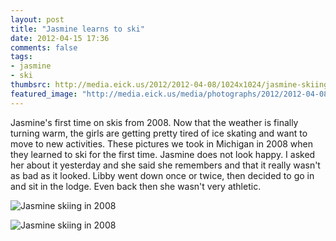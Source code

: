 ```yaml
---
layout: post
title: "Jasmine learns to ski"
date: 2012-04-15 17:36
comments: false
tags: 
- jasmine
- ski
thumbsrc: http://media.eick.us/2012/2012-04-08/1024x1024/jasmine-skiing-2008-001.jpg
featured_image: "http://media.eick.us/media/photographs/2012/2012-04-08/jasmine-skiing-2008-001.jpg"
---
```

Jasmine's first time on skis from 2008.  Now that the weather is finally turning warm, the girls are getting pretty tired of ice skating and want to move to new activities.  These pictures we took in Michigan in 2008 when they learned to ski for the first time.  Jasmine does not look happy.  I asked her about it yesterday and she said she remembers and that it really wasn't as bad as it looked.  Libby went down once or twice, then decided to go in and sit in the lodge.  Even back then she wasn't very athletic.



![Jasmine skiing in 2008](http://media.eick.us/media/photographs/2012/2012-04-08/jasmine-skiing-2008-001.jpg)




![Jasmine skiing in 2008](http://media.eick.us/media/photographs/2012/2012-04-08/20080127-20080127-IMG_1993-.jpg)

